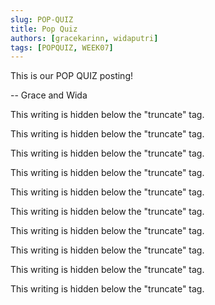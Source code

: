 ```yaml
---
slug: POP-QUIZ
title: Pop Quiz
authors: [gracekarinn, widaputri]
tags: [POPQUIZ, WEEK07]
---
```


This is our POP QUIZ posting!

-- Grace and Wida

<!--truncate-->

This writing is hidden below the "truncate" tag.

This writing is hidden below the "truncate" tag.

This writing is hidden below the "truncate" tag.

This writing is hidden below the "truncate" tag.

This writing is hidden below the "truncate" tag.

This writing is hidden below the "truncate" tag.

This writing is hidden below the "truncate" tag.

This writing is hidden below the "truncate" tag.

This writing is hidden below the "truncate" tag.

This writing is hidden below the "truncate" tag.
